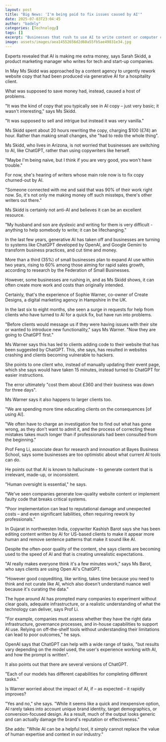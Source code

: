 ```yaml
---
layout: post
title: "Big News: 'I'm being paid to fix issues caused by AI'"
date: 2025-07-03T23:04:45
author: "badely"
categories: [Technology]
tags: []
excerpt: "Businesses that rush to use AI to write content or computer code, often have to pay humans to fix it."
image: assets/images/aea14552656d2d60a55fb5ae49831e34.jpg
---
```


Experts revealed that AI is making me extra money, says Sarah Skidd, a product marketing manager who writes for tech and start-up companies.

In May Ms Skidd was approached by a content agency to urgently rework website copy that had been produced via generative AI for a hospitality client.

What was supposed to save money had, instead, caused a host of problems. 

"It was the kind of copy that you typically see in AI copy – just very basic; it wasn't interesting," says Ms Skidd.

"It was supposed to sell and intrigue but instead it was very vanilla."

Ms Skidd spent about 20 hours rewriting the copy, charging $100 (£74) an hour. Rather than making small changes, she "had to redo the whole thing".

Ms Skidd, who lives in Arizona, is not worried that businesses are switching to AI, like ChatGPT, rather than using copywriters like herself.

"Maybe I'm being naive, but I think if you are very good, you won't have trouble."

For now, she's hearing of writers whose main role now is to fix copy churned-out by AI.

"Someone connected with me and said that was 90% of their work right now. So, it's not only me making money off such missteps, there's other writers out there."

Ms Skidd is certainly not anti-AI and believes it can be an excellent resource.

"My husband and son are dyslexic and writing for them is very difficult - anything to help somebody to write; it can be lifechanging."

In the last few years, generative AI has taken off and businesses are turning to systems like ChatGPT developed by OpenAI, and Google Gemini to transform business practices, and cut time and money.

More than a third (35%) of small businesses plan to expand AI use within two years, rising to 60% among those aiming for rapid sales growth, according to research by the Federation of Small Businesses.

However, some businesses are rushing in, and as Ms Skidd shows, it can often create more work and costs than originally intended.

Certainly, that's the experience of Sophie Warner, co-owner of Create Designs, a digital marketing agency in Hampshire in the UK.

In the last six to eight months, she seen a surge in requests for help from clients who have turned to AI for a quick fix, but have run into problems.

"Before clients would message us if they were having issues with their site or wanted to introduce new functionality," says Ms Warner. "Now they are going to ChatGPT first."

Ms Warner says this has led to clients adding code to their website that has been suggested by ChatGPT. This, she says, has resulted in websites crashing and clients becoming vulnerable to hackers.

She points to one client who, instead of manually updating their event page, which she says would have taken 15 minutes, instead turned to ChatGPT for easier instructions.

The error ultimately "cost them about £360 and their business was down for three days".

Ms Warner says it also happens to larger clients too.

"We are spending more time educating clients on the consequences [of using AI]. 

"We often have to charge an investigation fee to find out what has gone wrong, as they don't want to admit it, and the process of correcting these mistakes takes much longer than if professionals had been consulted from the beginning."

Prof Feng Li, associate dean for research and innovation at Bayes Business School, says some businesses are too optimistic about what current AI tools can do.

He points out that AI is known to hallucinate - to generate content that is irrelevant, made-up, or inconsistent.

"Human oversight is essential," he says.

"We've seen companies generate low-quality website content or implement faulty code that breaks critical systems.

"Poor implementation can lead to reputational damage and unexpected costs – and even significant liabilities, often requiring rework by professionals."

In Gujarat in northwesten India, copywriter Kashish Barot says she has been editing content written by AI for US-based clients to make it appear more human and remove sentence patterns that make it sound like AI.

Despite the often-poor quality of the content, she says clients are becoming used to the speed of AI and that is creating unrealistic expectations.

"AI really makes everyone think it's a few minutes work," says Ms Barot, who says clients are using Open AI's ChatGPT.

"However good copyediting, like writing, takes time because you need to think and not curate like AI, which also doesn't understand nuance well because it's curating the data."

The hype around AI has prompted many companies to experiment without clear goals, adequate infrastructure, or a realistic understanding of what the technology can deliver, says Prof Li.

"For example, companies must assess whether they have the right data infrastructure, governance processes, and in-house capabilities to support AI use. Relying on off-the-shelf tools without understanding their limitations can lead to poor outcomes," he says.

OpenAI says that ChatGPT can help with a wide range of tasks, "but results vary depending on the model used, the user's experience working with AI, and how the prompt is written".

It also points out that there are several versions of ChatGPT.

"Each of our models has different capabilities for completing different tasks."

Is Warner worried about the impact of AI, if – as expected – it rapidly improves?

"Yes and no," she says. "While it seems like a quick and inexpensive option, AI rarely takes into account unique brand identity, target demographics, or conversion-focused design. As a result, much of the output looks generic and can actually damage the brand's reputation or effectiveness."

She adds: "While AI can be a helpful tool, it simply cannot replace the value of human expertise and context in our industry."

